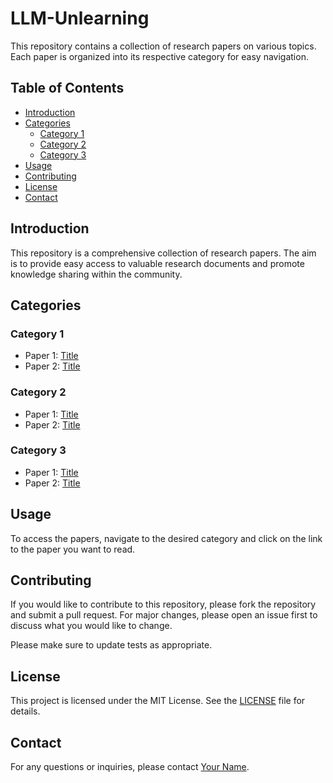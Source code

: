 # LLM-Unlearning

This repository contains a collection of research papers on various topics. Each paper is organized into its respective category for easy navigation.

## Table of Contents

- [Introduction](#introduction)
- [Categories](#categories)
  - [Category 1](#category-1)
  - [Category 2](#category-2)
  - [Category 3](#category-3)
- [Usage](#usage)
- [Contributing](#contributing)
- [License](#license)
- [Contact](#contact)

## Introduction

This repository is a comprehensive collection of research papers. The aim is to provide easy access to valuable research documents and promote knowledge sharing within the community.

## Categories

### Category 1

- Paper 1: [Title](link-to-paper-1)
- Paper 2: [Title](link-to-paper-2)

### Category 2

- Paper 1: [Title](link-to-paper-1)
- Paper 2: [Title](link-to-paper-2)

### Category 3

- Paper 1: [Title](link-to-paper-1)
- Paper 2: [Title](link-to-paper-2)

## Usage

To access the papers, navigate to the desired category and click on the link to the paper you want to read.

## Contributing

If you would like to contribute to this repository, please fork the repository and submit a pull request. For major changes, please open an issue first to discuss what you would like to change.

Please make sure to update tests as appropriate.

## License

This project is licensed under the MIT License. See the [LICENSE](LICENSE) file for details.

## Contact

For any questions or inquiries, please contact [Your Name](mailto:your-email@example.com).
